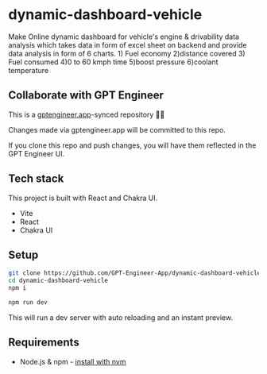 # dynamic-dashboard-vehicle

Make Online dynamic dashboard for vehicle's engine & drivability data analysis which takes data in form of excel sheet on backend and provide data analysis in form of 6 charts. 1) Fuel economy 2)distance covered 3) Fuel consumed 4)0 to 60 kmph time 5)boost pressure 6)coolant temperature

## Collaborate with GPT Engineer

This is a [gptengineer.app](https://gptengineer.app)-synced repository 🌟🤖

Changes made via gptengineer.app will be committed to this repo.

If you clone this repo and push changes, you will have them reflected in the GPT Engineer UI.

## Tech stack

This project is built with React and Chakra UI.

- Vite
- React
- Chakra UI

## Setup

```sh
git clone https://github.com/GPT-Engineer-App/dynamic-dashboard-vehicle.git
cd dynamic-dashboard-vehicle
npm i
```

```sh
npm run dev
```

This will run a dev server with auto reloading and an instant preview.

## Requirements

- Node.js & npm - [install with nvm](https://github.com/nvm-sh/nvm#installing-and-updating)
